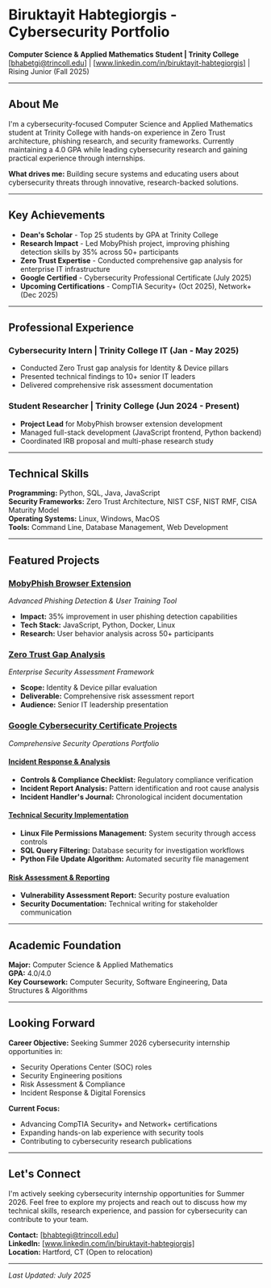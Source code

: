 # Biruktayit Habtegiorgis - Cybersecurity Portfolio

**Computer Science & Applied Mathematics Student | Trinity College**  
[bhabetgi@trincoll.edu] | [www.linkedin.com/in/biruktayit-habtegiorgis] | Rising Junior (Fall 2025)

---

## About Me

I'm a cybersecurity-focused Computer Science and Applied Mathematics student at Trinity College with hands-on experience in Zero Trust architecture, phishing research, and security frameworks. Currently maintaining a 4.0 GPA while leading cybersecurity research and gaining practical experience through internships.

**What drives me:** Building secure systems and educating users about cybersecurity threats through innovative, research-backed solutions.

---

##  Key Achievements

- **Dean's Scholar** - Top 25 students by GPA at Trinity College
- **Research Impact** - Led MobyPhish project, improving phishing detection skills by 35% across 50+ participants  
- **Zero Trust Expertise** - Conducted comprehensive gap analysis for enterprise IT infrastructure
- **Google Certified** - Cybersecurity Professional Certificate (July 2025)
- **Upcoming Certifications** - CompTIA Security+ (Oct 2025), Network+ (Dec 2025)

---

## Professional Experience

### Cybersecurity Intern | Trinity College IT (Jan - May 2025)
- Conducted Zero Trust gap analysis for Identity & Device pillars
- Presented technical findings to 10+ senior IT leaders
- Delivered comprehensive risk assessment documentation

### Student Researcher | Trinity College (Jun 2024 - Present)
- **Project Lead** for MobyPhish browser extension development
- Managed full-stack development (JavaScript frontend, Python backend)
- Coordinated IRB proposal and multi-phase research study

---

## Technical Skills

**Programming:** Python, SQL, Java, JavaScript  
**Security Frameworks:** Zero Trust Architecture, NIST CSF, NIST RMF, CISA Maturity Model  
**Operating Systems:** Linux, Windows, MacOS  
**Tools:** Command Line, Database Management, Web Development

---

## Featured Projects

### [MobyPhish Browser Extension](./moby-phish/)
*Advanced Phishing Detection & User Training Tool*
- **Impact:** 35% improvement in user phishing detection capabilities
- **Tech Stack:** JavaScript, Python, Docker, Linux
- **Research:** User behavior analysis across 50+ participants

### [Zero Trust Gap Analysis](./zero-trust-analysis/)
*Enterprise Security Assessment Framework*
- **Scope:** Identity & Device pillar evaluation
- **Deliverable:** Comprehensive risk assessment report
- **Audience:** Senior IT leadership presentation

### [Google Cybersecurity Certificate Projects](./google-cert-projects/)
*Comprehensive Security Operations Portfolio*

#### [Incident Response & Analysis](./google-cert-projects/incident-response/)
- **Controls & Compliance Checklist:** Regulatory compliance verification
- **Incident Report Analysis:** Pattern identification and root cause analysis
- **Incident Handler's Journal:** Chronological incident documentation

#### [Technical Security Implementation](./google-cert-projects/technical-security/)
- **Linux File Permissions Management:** System security through access controls
- **SQL Query Filtering:** Database security for investigation workflows
- **Python File Update Algorithm:** Automated security file management

#### [Risk Assessment & Reporting](./google-cert-projects/risk-assessment/)
- **Vulnerability Assessment Report:** Security posture evaluation
- **Security Documentation:** Technical writing for stakeholder communication

---

## Academic Foundation

**Major:** Computer Science & Applied Mathematics  
**GPA:** 4.0/4.0  
**Key Coursework:** Computer Security, Software Engineering, Data Structures & Algorithms

---

## Looking Forward

**Career Objective:** Seeking Summer 2026 cybersecurity internship opportunities in:
- Security Operations Center (SOC) roles
- Security Engineering positions  
- Risk Assessment & Compliance
- Incident Response & Digital Forensics

**Current Focus:**
- Advancing CompTIA Security+ and Network+ certifications
- Expanding hands-on lab experience with security tools
- Contributing to cybersecurity research publications

---

## Let's Connect

I'm actively seeking cybersecurity internship opportunities for Summer 2026. Feel free to explore my projects and reach out to discuss how my technical skills, research experience, and passion for cybersecurity can contribute to your team.

**Contact:** [bhabtegi@trincoll.edu]  
**LinkedIn:** [www.linkedin.com/in/biruktayit-habtegiorgis]  
**Location:** Hartford, CT (Open to relocation)

---

*Last Updated: July 2025*
